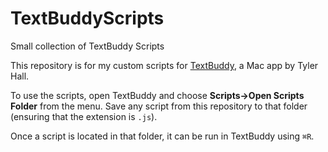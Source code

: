 # TextBuddyScripts
Small collection of TextBuddy Scripts

[TextBuddy]: https://textbuddy.app/

This repository is for my custom scripts for [TextBuddy][], a Mac app by Tyler Hall.

To use the scripts, open TextBuddy and choose __Scripts->Open Scripts Folder__ from the menu. Save any script from this repository to that folder (ensuring that the extension is `.js`).

Once a script is located in that folder, it can be run in TextBuddy using `⌘R`.

